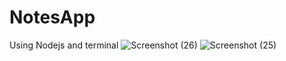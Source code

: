 # NotesApp
Using Nodejs and terminal
![Screenshot (26)](https://user-images.githubusercontent.com/91134274/157379324-a2e5d022-85e5-449f-8e92-d1dac37e5c5d.png)
![Screenshot (25)](https://user-images.githubusercontent.com/91134274/157379331-c40c062b-228a-45c2-bb6c-06cbc0e94ee0.png)
